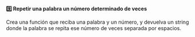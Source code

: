 <strong>9️⃣ Repetir una palabra un número determinado de veces</strong>

Crea una función que reciba una palabra y un número, y devuelva un string donde la palabra se repita ese número de veces separada por espacios.